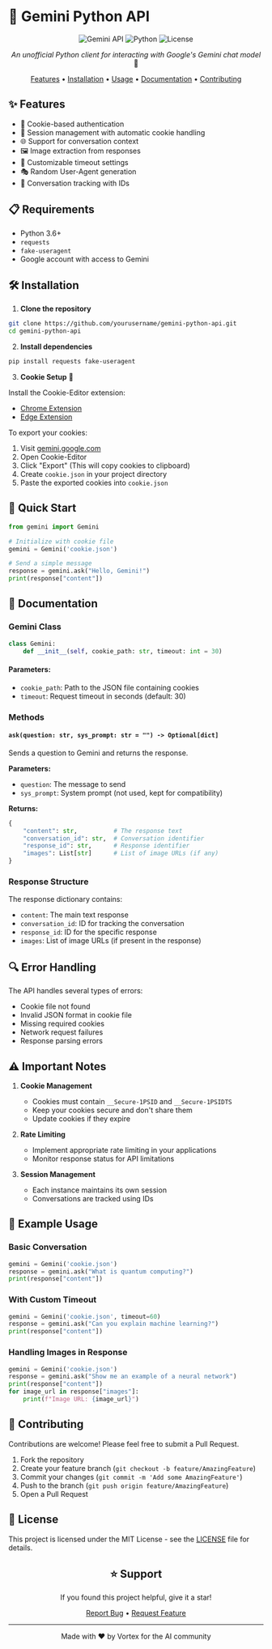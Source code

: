 # 🌟 Gemini Python API

<div align="center">

![Gemini API](https://img.shields.io/badge/Gemini-API-blue?style=for-the-badge&logo=google)
![Python](https://img.shields.io/badge/Python-3.6+-green?style=for-the-badge&logo=python)
![License](https://img.shields.io/badge/License-MIT-yellow?style=for-the-badge)

*An unofficial Python client for interacting with Google's Gemini chat model* 🚀

[Features](#features) • [Installation](#installation) • [Usage](#usage) • [Documentation](#documentation) • [Contributing](#contributing)

</div>

## ✨ Features

- 🔐 Cookie-based authentication
- 🔄 Session management with automatic cookie handling
- 🌐 Support for conversation context
- 🖼️ Image extraction from responses
- 🔧 Customizable timeout settings
- 🎭 Random User-Agent generation
- 🔄 Conversation tracking with IDs

## 📋 Requirements

- Python 3.6+
- `requests`
- `fake-useragent`
- Google account with access to Gemini

## 🛠️ Installation

1. **Clone the repository**
```bash
git clone https://github.com/yourusername/gemini-python-api.git
cd gemini-python-api
```

2. **Install dependencies**
```bash
pip install requests fake-useragent
```

3. **Cookie Setup** 🍪

Install the Cookie-Editor extension:
- [Chrome Extension](https://chrome.google.com/webstore/detail/cookie-editor/hlkenndednhfkekhgcdicdfddnkalmdm)
- [Edge Extension](https://microsoftedge.microsoft.com/addons/detail/cookie-editor/neaplmfkghagebokkhpjpoebhdledlfi)

To export your cookies:
1. Visit [gemini.google.com](https://gemini.google.com/)
2. Open Cookie-Editor
3. Click "Export" (This will copy cookies to clipboard)
4. Create `cookie.json` in your project directory
5. Paste the exported cookies into `cookie.json`

## 🚀 Quick Start

```python
from gemini import Gemini

# Initialize with cookie file
gemini = Gemini('cookie.json')

# Send a simple message
response = gemini.ask("Hello, Gemini!")
print(response["content"])
```

## 📖 Documentation

### Gemini Class

```python
class Gemini:
    def __init__(self, cookie_path: str, timeout: int = 30)
```

#### Parameters:
- `cookie_path`: Path to the JSON file containing cookies
- `timeout`: Request timeout in seconds (default: 30)

### Methods

#### `ask(question: str, sys_prompt: str = "") -> Optional[dict]`

Sends a question to Gemini and returns the response.

**Parameters:**
- `question`: The message to send
- `sys_prompt`: System prompt (not used, kept for compatibility)

**Returns:**
```python
{
    "content": str,          # The response text
    "conversation_id": str,  # Conversation identifier
    "response_id": str,      # Response identifier
    "images": List[str]      # List of image URLs (if any)
}
```

### Response Structure

The response dictionary contains:
- `content`: The main text response
- `conversation_id`: ID for tracking the conversation
- `response_id`: ID for the specific response
- `images`: List of image URLs (if present in the response)

## 🔍 Error Handling

The API handles several types of errors:
- Cookie file not found
- Invalid JSON format in cookie file
- Missing required cookies
- Network request failures
- Response parsing errors

## ⚠️ Important Notes

1. **Cookie Management**
   - Cookies must contain `__Secure-1PSID` and `__Secure-1PSIDTS`
   - Keep your cookies secure and don't share them
   - Update cookies if they expire

2. **Rate Limiting**
   - Implement appropriate rate limiting in your applications
   - Monitor response status for API limitations

3. **Session Management**
   - Each instance maintains its own session
   - Conversations are tracked using IDs

## 🤖 Example Usage

### Basic Conversation
```python
gemini = Gemini('cookie.json')
response = gemini.ask("What is quantum computing?")
print(response["content"])
```

### With Custom Timeout
```python
gemini = Gemini('cookie.json', timeout=60)
response = gemini.ask("Can you explain machine learning?")
print(response["content"])
```

### Handling Images in Response
```python
gemini = Gemini('cookie.json')
response = gemini.ask("Show me an example of a neural network")
print(response["content"])
for image_url in response["images"]:
    print(f"Image URL: {image_url}")
```

## 🤝 Contributing

Contributions are welcome! Please feel free to submit a Pull Request.

1. Fork the repository
2. Create your feature branch (`git checkout -b feature/AmazingFeature`)
3. Commit your changes (`git commit -m 'Add some AmazingFeature'`)
4. Push to the branch (`git push origin feature/AmazingFeature`)
5. Open a Pull Request

## 📝 License

This project is licensed under the MIT License - see the [LICENSE](LICENSE) file for details.

<div align="center">

## ⭐ Support

If you found this project helpful, give it a star!

[Report Bug](https://github.com/yourusername/gemini-python-api/issues) • [Request Feature](https://github.com/yourusername/gemini-python-api/issues)

</div>

---

<div align="center">

Made with ❤️ by Vortex for the AI community

</div>
